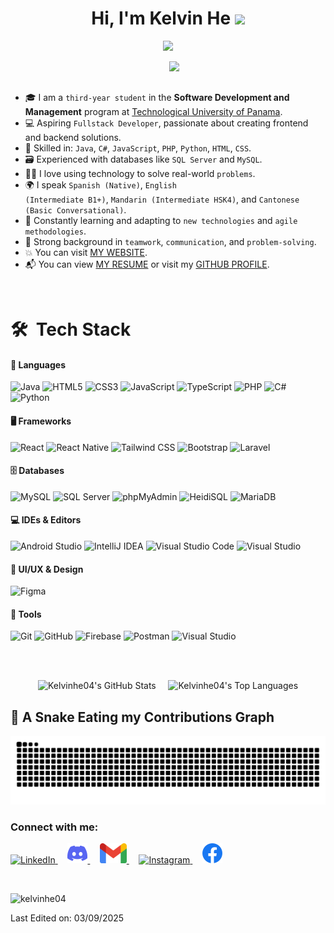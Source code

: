 <h1 align="center">Hi, I'm Kelvin He <img src="https://media.giphy.com/media/hvRJCLFzcasrR4ia7z/giphy.gif" width="35"></h1>

<p align="center">
  <a href="https://github.com/kelvinhe04/readme-typing-svg">
    <img src="https://readme-typing-svg.herokuapp.com?font=Time+New+Roman&color=%2355F532&size=25&center=true&vCenter=true&width=700&height=100&lines=Software+Development+Student+@+UTP;Aspiring+Fullstack+Developer;Teamwork+%7C+Adaptability+%7C+Problem+Solving;Skilled+in+Java,+C%23,+JS,+PHP,+Python;Database+Management:+SQL+Server,+MySQL;Always+learning+new+technologies">
  </a>
</p>

<picture>
  <img align="right" src="https://github.com/7oSkaaa/7oSkaaa/blob/main/Images/Right_Side.gif?raw=true" width="250px">
</picture>

<br><br>

- 🎓 I am a <code>third-year student</code> in the <strong>Software Development and Management</strong> program at <a href="https://utp.ac.pa/" target="_blank">Technological University of Panama</a>.
- 💻 Aspiring <code>Fullstack Developer</code>, passionate about creating frontend and backend solutions.
- 🔧 Skilled in: <code>Java</code>, <code>C#</code>, <code>JavaScript</code>, <code>PHP</code>, <code>Python</code>, <code>HTML</code>, <code>CSS</code>.
- 🗃️ Experienced with databases like <code>SQL Server</code> and <code>MySQL</code>.
- 👨‍💻 I love using technology to solve real-world <code>problems</code>.
- 🌍 I speak <code>Spanish (Native)</code>, <code>English (Intermediate B1+)</code>, <code>Mandarin (Intermediate HSK4)</code>, and <code>Cantonese (Basic Conversational)</code>.
- 🌱 Constantly learning and adapting to <code>new technologies</code> and <code>agile methodologies</code>.
- 🤝 Strong background in <code>teamwork</code>, <code>communication</code>, and <code>problem-solving</code>.
- 💥 You can visit <a href="https://kelvin-he.netlify.app/" target="_blank">MY WEBSITE</a>.
- 📬 You can view <a href="https://github.com/kelvinhe04/kelvinhe04/raw/main/Kelvin_He_CV.pdf" target="_blank">MY RESUME</a> or visit my <a href="https://github.com/kelvinhe04" target="_blank">GITHUB PROFILE</a>.
<br>

# 🛠 &nbsp;Tech Stack


#### 🔧 Languages

![Java](https://img.shields.io/badge/java-%23ED8B00.svg?style=for-the-badge&logo=openjdk&logoColor=white)
![HTML5](https://img.shields.io/badge/html5-%23E34F26.svg?style=for-the-badge&logo=html5&logoColor=white)
![CSS3](https://img.shields.io/badge/css3-%231572B6.svg?style=for-the-badge&logo=css3&logoColor=white)
![JavaScript](https://img.shields.io/badge/JavaScript-%23323330.svg?style=for-the-badge&logo=javascript&logoColor=F7DF1E)
![TypeScript](https://img.shields.io/badge/TypeScript-%23007ACC.svg?style=for-the-badge&logo=typescript&logoColor=white)
![PHP](https://img.shields.io/badge/PHP-%23777BB4.svg?style=for-the-badge&logo=php&logoColor=white)
![C#](https://img.shields.io/badge/C%23-239120.svg?style=for-the-badge&logo=c-sharp&logoColor=white)
![Python](https://img.shields.io/badge/Python-%2314354C.svg?style=for-the-badge&logo=python&logoColor=white)

#### 🖥️ Frameworks
![React](https://img.shields.io/badge/React-%2320232a.svg?style=for-the-badge&logo=react&logoColor=%2361DAFB)
![React Native](https://img.shields.io/badge/React%20Native-20232A.svg?style=for-the-badge&logo=react&logoColor=61DAFB)
![Tailwind CSS](https://img.shields.io/badge/Tailwind-%2338B2AC.svg?style=for-the-badge&logo=tailwind-css&logoColor=white)
![Bootstrap](https://img.shields.io/badge/Bootstrap-%23563D7C.svg?style=for-the-badge&logo=bootstrap&logoColor=white)
![Laravel](https://img.shields.io/badge/Laravel-%23FF2D20.svg?style=for-the-badge&logo=laravel&logoColor=white)

#### 🗄️ Databases

![MySQL](https://img.shields.io/badge/MySQL-%2300f.svg?style=for-the-badge&logo=mysql&logoColor=white)
![SQL Server](https://img.shields.io/badge/SQL%20Server-%23CC2927.svg?style=for-the-badge&logo=microsoft-sql-server&logoColor=white)
![phpMyAdmin](https://img.shields.io/badge/phpMyAdmin-%2313C5B0.svg?style=for-the-badge&logo=phpmyadmin&logoColor=white)
![HeidiSQL](https://img.shields.io/badge/HeidiSQL-%234372A5.svg?style=for-the-badge&logo=heidisql&logoColor=white)
![MariaDB](https://img.shields.io/badge/MariaDB-%234F74B5.svg?style=for-the-badge&logo=mariadb&logoColor=white)


#### 💻 IDEs & Editors

![Android Studio](https://img.shields.io/badge/Android%20Studio-%23000000.svg?style=for-the-badge&logo=android-studio&logoColor=3DDC84)
![IntelliJ IDEA](https://img.shields.io/badge/IntelliJIDEA-000000.svg?style=for-the-badge&logo=intellij-idea&logoColor=white)
![Visual Studio Code](https://img.shields.io/badge/Visual%20Studio%20Code-0078d7.svg?style=for-the-badge&logo=visual-studio-code&logoColor=white)
![Visual Studio](https://img.shields.io/badge/Visual%20Studio-5C2D91.svg?style=for-the-badge&logo=visual-studio&logoColor=white)

#### 🎨 UI/UX & Design

![Figma](https://img.shields.io/badge/Figma-%23F24E1E.svg?style=for-the-badge&logo=figma&logoColor=white)


#### 🔧 Tools

![Git](https://img.shields.io/badge/git-%23F05033.svg?style=for-the-badge&logo=git&logoColor=white)
![GitHub](https://img.shields.io/badge/github-%23121011.svg?style=for-the-badge&logo=github&logoColor=white)
![Firebase](https://img.shields.io/badge/Firebase-%23FFCA28.svg?style=for-the-badge&logo=firebase&logoColor=black)
![Postman](https://img.shields.io/badge/Postman-%23FF6C37.svg?style=for-the-badge&logo=postman&logoColor=white)
![Visual Studio](https://img.shields.io/badge/Visual%20Studio-5C2D91.svg?style=for-the-badge&logo=visual-studio&logoColor=white)

<br><br>
<p align="center">
  <img alt="Kelvinhe04's GitHub Stats" 
       src="https://github-readme-stats.vercel.app/api/?username=kelvinhe04&show_icons=true&include_all_commits=true&count_private=true&theme=react&hide_border=true&bg_color=1F222E&title_color=F85D7F&icon_color=F8D866" 
       height="192px" />
  &nbsp;&nbsp;&nbsp;
  <img alt="Kelvinhe04's Top Languages" 
       src="https://github-readme-stats.vercel.app/api/top-langs/?username=kelvinhe04&langs_count=8&layout=compact&theme=react&hide_border=true&bg_color=1F222E&title_color=F85D7F&icon_color=F8D866" 
       height="192px" />
</p>

## 🐍 A Snake Eating my Contributions Graph

<p align="center">
  <img src="https://github.com/kelvinhe04/kelvinhe04/blob/output/github-snake-dark.svg" alt="snake gif" />
</p>

<h3 align="left">Connect with me:</h3>
<p align="left">
<a href="https://www.linkedin.com/in/kelvin-he-256986289/" target="_blank">
  <img src="https://raw.githubusercontent.com/rahuldkjain/github-profile-readme-generator/master/src/images/icons/Social/linked-in-alt.svg" alt="LinkedIn" style=" height:32px;"/>
</a>&nbsp;&nbsp;&nbsp;

<a href="https://discord.com/users/606164676845371403" target="_blank">
  <img src="https://raw.githubusercontent.com/kelvinhe04/kelvinhe04/main/icons/Discord.png" alt="Discord" style="height:32px;"/>
</a>&nbsp;&nbsp;&nbsp;

<a href="mailto:kelvinhe04@gmail.com" target="_blank">
  <img src="https://raw.githubusercontent.com/kelvinhe04/kelvinhe04/main/icons/Gmail.webp" alt="Gmail" style=" height:32px;"/>
</a>&nbsp;&nbsp;&nbsp;

<a href="https://www.instagram.com/khelvinw/" target="_blank">
  <img src="https://raw.githubusercontent.com/rahuldkjain/github-profile-readme-generator/master/src/images/icons/Social/instagram.svg" alt="Instagram" style=" height:32px;"/>
</a>&nbsp;&nbsp;&nbsp;

<a href="https://www.facebook.com/kelvin.he.7505/?locale=es_LA" target="_blank">
  <img src="https://raw.githubusercontent.com/kelvinhe04/kelvinhe04/main/icons/Facebook.webp" alt="Facebook" style=" height:32px;"/>
</a>
</p>

<br>

<p align="left"> 
  <img src="https://komarev.com/ghpvc/?username=kelvinhe04&label=Profile%20views&color=0e75b6&style=flat" alt="kelvinhe04" /> 
</p>

Last Edited on: 03/09/2025

